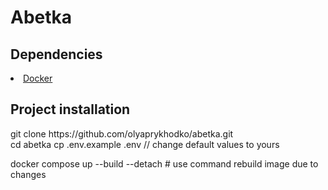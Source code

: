 <h1>Abetka</h1>
<h2>Dependencies</h2>
<li><a href="https://www.docker.com">Docker</a></li>
<h2>Project installation</h2>
git clone https://github.com/olyaprykhodko/abetka.git<br>
cd abetka
cp .env.example .env // change default values to yours

docker compose up --build --detach # use command rebuild image due to changes
